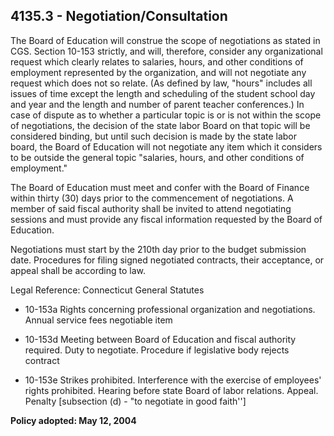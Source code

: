 ## 4135.3 - Negotiation/Consultation

The Board of Education will construe the scope of negotiations as stated in CGS. Section 10-153 strictly, and will, therefore, consider any organizational request which clearly relates to salaries, hours, and other conditions of employment represented by the organization, and will not negotiate any request which does not so relate. (As defined by law, "hours" includes all issues of time except the length and scheduling of the student school day and year and the length and number of parent teacher conferences.)  In case of dispute as to whether a particular topic is or is not within the scope of negotiations, the decision of the state labor Board on that topic will be considered binding, but until such decision is made by the state labor board, the Board of Education will not negotiate any item which it considers to be outside the general topic "salaries, hours, and other conditions of employment."

The Board of Education must meet and confer with the Board of Finance within thirty (30) days prior to the commencement of negotiations. A member of said fiscal authority shall be invited to attend negotiating sessions and must provide any fiscal information requested by the Board of Education.

Negotiations must start by the 210th day prior to the budget submission date. Procedures for filing signed negotiated contracts, their acceptance, or appeal shall be according to law.

Legal Reference:   Connecticut General Statutes

* 10-153a Rights concerning professional organization and negotiations. Annual service fees negotiable item

* 10-153d Meeting between Board of Education and fiscal authority required. Duty to negotiate. Procedure if legislative body rejects contract

* 10-153e Strikes prohibited. Interference with the exercise of employees' rights prohibited. Hearing before state Board of labor relations. Appeal. Penalty [subsection (d) - "to negotiate in good faith'']

**Policy adopted:  May 12, 2004**
